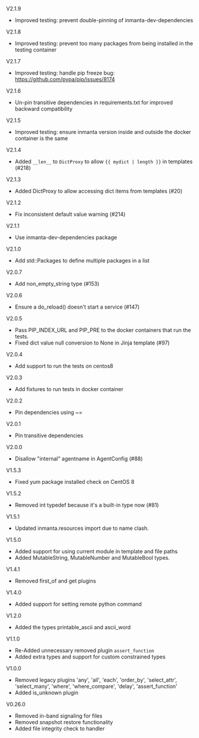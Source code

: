 V2.1.9
- Improved testing: prevent double-pinning of inmanta-dev-dependencies

V2.1.8
- Improved testing: prevent too many packages from being installed in the testing container

V2.1.7
- Improved testing: handle pip freeze bug: https://github.com/pypa/pip/issues/8174 

V2.1.6
- Un-pin transitive dependencies in requirements.txt for improved backward compatibility

V2.1.5
- Improved testing: ensure inmanta version inside and outside the docker container is the same

V2.1.4
- Added `__len__` to `DictProxy` to allow `{{ mydict | length }}` in templates (#218)

V2.1.3
- Added DictProxy to allow accessing dict items from templates (#20)

V2.1.2
- Fix inconsistent default value warning (#214)

V2.1.1
- Use inmanta-dev-dependencies package

V2.1.0
- Add std::Packages to define multiple packages in a list

V2.0.7
- Add non_empty_string type (#153)

V2.0.6
- Ensure a do_reload() doesn't start a service (#147)

V2.0.5
- Pass PIP_INDEX_URL and PIP_PRE to the docker containers that run the tests.
- Fixed dict value null conversion to None in Jinja template (#97)

V2.0.4
- Add support to run the tests on centos8

V2.0.3
- Add fixtures to run tests in docker container

V2.0.2
- Pin dependencies using ~=

V2.0.1
- Pin transitive dependencies

V2.0.0
- Disallow "internal" agentname in AgentConfig (#88)

V1.5.3
- Fixed yum package installed check on CentOS 8

V1.5.2
 - Removed int typedef because it's a built-in type now (#81)

V1.5.1
 - Updated inmanta.resources import due to name clash.

V1.5.0
 - Added support for using current module in template and file paths
 - Added MutableString, MutableNumber and MutableBool types.

V1.4.1
 - Removed first_of and get plugins

V1.4.0
 - Added support for setting remote python command

V1.2.0
 - Added the types printable_ascii and ascii_word

V1.1.0
 - Re-Added unnecessary removed plugin `assert_function`
 - Added extra types and support for custom constrained types

V1.0.0
 - Removed legacy plugins 'any', 'all', 'each', 'order_by', 'select_attr', 'select_many', 'where', 'where_compare', 'delay', 'assert_function'
 - Added is_unknown plugin

V0.26.0
 - Removed in-band signaling for files
 - Removed snapshot restore functionality
 - Added file integrity check to handler
